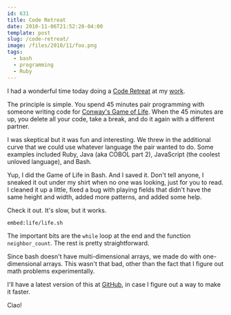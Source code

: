 ```yaml
---
id: 631
title: Code Retreat
date: 2010-11-06T21:52:20-04:00
template: post
slug: /code-retreat/
image: /files/2010/11/foo.png
tags:
  - bash
  - programming
  - Ruby
---
```


I had a wonderful time today doing a
[Code Retreat](http://coderetreat.com/how-it-works.html) at my
[work](http://vivisimo.com/).

The principle is simple. You spend 45 minutes pair programming with someone
writing code for
[Conway's Game of Life](http://en.wikipedia.org/wiki/Conway's_Game_of_Life).
When the 45 minutes are up, you delete all your code, take a break, and do it
again with a different partner.

I was skeptical but it was fun and interesting. We threw in the additional curve
that we could use whatever language the pair wanted to do. Some examples
included Ruby, Java (aka COBOL part 2), JavaScript (the coolest unloved
language), and Bash.

Yup, I did the Game of Life in Bash. And I saved it. Don't tell anyone, I
sneaked it out under my shirt when no one was looking, just for you to read. I
cleaned it up a little, fixed a bug with playing fields that didn't have the
same height and width, added more patterns, and added some help.

Check it out. It's slow, but it works.

`embed:life/life.sh`

The important bits are the `while` loop at the end and the function
`neighbor_count`. The rest is pretty straightforward.

Since bash doesn't have multi-dimensional arrays, we made do with
one-dimensional arrays. This wasn't that bad, other than the fact that I figure
out math problems experimentally.

I'll have a latest version of this at [GitHub](https://github.com/docwhat/life),
in case I figure out a way to make it faster.

Ciao!</rows></columns></rows>
